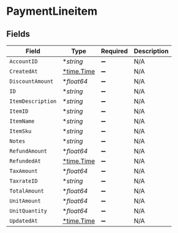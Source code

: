 # PaymentLineitem


## Fields

| Field                                      | Type                                       | Required                                   | Description                                |
| ------------------------------------------ | ------------------------------------------ | ------------------------------------------ | ------------------------------------------ |
| `AccountID`                                | **string*                                  | :heavy_minus_sign:                         | N/A                                        |
| `CreatedAt`                                | [*time.Time](https://pkg.go.dev/time#Time) | :heavy_minus_sign:                         | N/A                                        |
| `DiscountAmount`                           | **float64*                                 | :heavy_minus_sign:                         | N/A                                        |
| `ID`                                       | **string*                                  | :heavy_minus_sign:                         | N/A                                        |
| `ItemDescription`                          | **string*                                  | :heavy_minus_sign:                         | N/A                                        |
| `ItemID`                                   | **string*                                  | :heavy_minus_sign:                         | N/A                                        |
| `ItemName`                                 | **string*                                  | :heavy_minus_sign:                         | N/A                                        |
| `ItemSku`                                  | **string*                                  | :heavy_minus_sign:                         | N/A                                        |
| `Notes`                                    | **string*                                  | :heavy_minus_sign:                         | N/A                                        |
| `RefundAmount`                             | **float64*                                 | :heavy_minus_sign:                         | N/A                                        |
| `RefundedAt`                               | [*time.Time](https://pkg.go.dev/time#Time) | :heavy_minus_sign:                         | N/A                                        |
| `TaxAmount`                                | **float64*                                 | :heavy_minus_sign:                         | N/A                                        |
| `TaxrateID`                                | **string*                                  | :heavy_minus_sign:                         | N/A                                        |
| `TotalAmount`                              | **float64*                                 | :heavy_minus_sign:                         | N/A                                        |
| `UnitAmount`                               | **float64*                                 | :heavy_minus_sign:                         | N/A                                        |
| `UnitQuantity`                             | **float64*                                 | :heavy_minus_sign:                         | N/A                                        |
| `UpdatedAt`                                | [*time.Time](https://pkg.go.dev/time#Time) | :heavy_minus_sign:                         | N/A                                        |